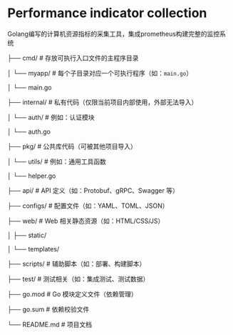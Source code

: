 # Performance indicator collection
Golang编写的计算机资源指标的采集工具，集成prometheus构建完整的监控系统

├── cmd/              # 存放可执行入口文件的主程序目录

│   └── myapp/        # 每个子目录对应一个可执行程序（如：`main.go`）

│       └── main.go

├── internal/         # 私有代码（仅限当前项目内部使用，外部无法导入）

│   └── auth/         # 例如：认证模块

│       └── auth.go

├── pkg/              # 公共库代码（可被其他项目导入）

│   └── utils/        # 例如：通用工具函数

│       └── helper.go

├── api/              # API 定义（如：Protobuf、gRPC、Swagger 等）

├── configs/          # 配置文件（如：YAML、TOML、JSON）

├── web/              # Web 相关静态资源（如：HTML/CSS/JS）

│   ├── static/

│   └── templates/

├── scripts/          # 辅助脚本（如：部署、构建脚本）

├── test/             # 测试相关（如：集成测试、测试数据）

├── go.mod            # Go 模块定义文件（依赖管理）

├── go.sum            # 依赖校验文件

└── README.md         # 项目文档
